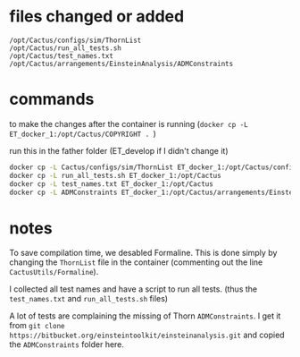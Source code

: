 # files changed or added

```
/opt/Cactus/configs/sim/ThornList
/opt/Cactus/run_all_tests.sh
/opt/Cactus/test_names.txt
/opt/Cactus/arrangements/EinsteinAnalysis/ADMConstraints
```

# commands

to make the changes after the container is running (`docker cp -L ET_docker_1:/opt/Cactus/COPYRIGHT . `)

run this in the father folder (ET_develop if I didn't change it)
```bash
docker cp -L Cactus/configs/sim/ThornList ET_docker_1:/opt/Cactus/configs/sim/ThornList
docker cp -L run_all_tests.sh ET_docker_1:/opt/Cactus
docker cp -L test_names.txt ET_docker_1:/opt/Cactus
docker cp -L ADMConstraints ET_docker_1:/opt/Cactus/arrangements/EinsteinAnalysis/ADMConstraints
```

# notes

To save compilation time, we desabled Formaline. This is done simply by changing the `ThornList` file in the container (commenting out the line `CactusUtils/Formaline`). 

I collected all test names and have a script to run all tests. (thus the `test_names.txt` and `run_all_tests.sh` files)

A lot of tests are complaining the missing of Thorn `ADMConstraints`. I get it from `git clone https://bitbucket.org/einsteintoolkit/einsteinanalysis.git` and copied the `ADMConstraints` folder here.
